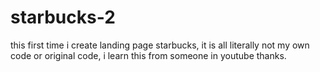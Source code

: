 ﻿# starbucks-2

this first time i create landing page starbucks, it is all literally not my own code or original code, i learn this from someone in youtube
thanks.

